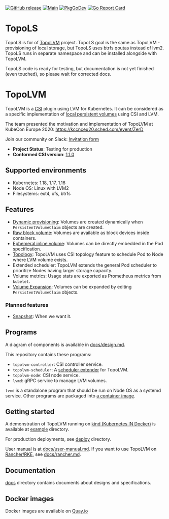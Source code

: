 [![GitHub release](https://img.shields.io/github/v/release/kvaster/topols.svg?maxAge=60)][releases]
[![Main](https://github.com/kvaster/topols/workflows/Main/badge.svg)](https://github.com/kvaster/topols/actions)
[![PkgGoDev](https://pkg.go.dev/badge/github.com/kvaster/topols?tab=overview)](https://pkg.go.dev/github.com/kvaster/topols?tab=overview)
[![Go Report Card](https://goreportcard.com/badge/github.com/kvaster/topols)](https://goreportcard.com/badge/github.com/kvaster/topols)

TopoLS
=======

TopoLS is for of [TopoLVM](https://github.com/topolvm/topolvm) project.
TopoLS goal is the same as TopoLVM - provisioning of local storage, but TopoLS uses btrfs qoutas instead of lvm2.
TopoLS runs in separate namespace and can be installed alongside with TopoLVM.

TopoLS code is ready for testing, but documentation is not yet finished (even touched), so please wait for corrected docs.

TopoLVM
=======

TopoLVM is a [CSI][] plugin using LVM for Kubernetes.
It can be considered as a specific implementation of [local persistent volumes](https://kubernetes.io/docs/concepts/storage/volumes/#local) using CSI and LVM.

The team presented the motivation and implementation of TopoLVM at KubeCon Europe 2020: https://kccnceu20.sched.com/event/ZerD

Join our community on Slack: [Invitation form](https://docs.google.com/forms/d/e/1FAIpQLSd2zZhqZUDTs8YUfhvKmSI_xb_iiPnz3-Hy6S7ehmHHmiifEg/viewform?embedded=true)

- **Project Status**: Testing for production
- **Conformed CSI version**: [1.1.0](https://github.com/container-storage-interface/spec/blob/v1.1.0/spec.md)

Supported environments
----------------------

- Kubernetes: 1.18, 1.17, 1.16
- Node OS: Linux with LVM2
- Filesystems: ext4, xfs, btrfs

Features
--------

- [Dynamic provisioning](https://kubernetes-csi.github.io/docs/external-provisioner.html): Volumes are created dynamically when `PersistentVolumeClaim` objects are created.
- [Raw block volume](https://kubernetes-csi.github.io/docs/raw-block.html): Volumes are available as block devices inside containers.
- [Ephemeral inline volume](https://kubernetes.io/docs/concepts/storage/volumes/#csi-ephemeral-volumes): Volumes can be directly embedded in the Pod specification.
- [Topology](https://kubernetes-csi.github.io/docs/topology.html): TopoLVM uses CSI topology feature to schedule Pod to Node where LVM volume exists.
- Extended scheduler: TopoLVM extends the general Pod scheduler to prioritize Nodes having larger storage capacity.
- Volume metrics: Usage stats are exported as Prometheus metrics from `kubelet`.
- [Volume Expansion](https://kubernetes-csi.github.io/docs/volume-expansion.html): Volumes can be expanded by editing `PersistentVolumeClaim` objects.

### Planned features

- [Snapshot](https://kubernetes-csi.github.io/docs/snapshot-restore-feature.html): When we want it.

Programs
--------

A diagram of components is available in [docs/design.md](docs/design.md#diagram).

This repository contains these programs:

- `topolvm-controller`: CSI controller service.
- `topolvm-scheduler`: A [scheduler extender](https://github.com/kubernetes/community/blob/master/contributors/design-proposals/scheduling/scheduler_extender.md) for TopoLVM.
- `topolvm-node`: CSI node service.
- `lvmd`: gRPC service to manage LVM volumes.

`lvmd` is a standalone program that should be run on Node OS as a systemd service.
Other programs are packaged into [a container image](https://quay.io/repository/cybozu/topolvm).

Getting started
---------------

A demonstration of TopoLVM running on [kind (Kubernetes IN Docker)][kind] is available at [example](example/) directory.

For production deployments, see [deploy](deploy/) directory.

User manual is at [docs/user-manual.md](docs/user-manual.md).
If you want to use TopoLVM on [Rancher/RKE](https://rancher.com/docs/rke/latest/en/), see [docs/rancher.md](docs/rancher.md).

Documentation
-------------

[docs](docs/) directory contains documents about designs and specifications.

Docker images
-------------

Docker images are available on [Quay.io](https://quay.io/repository/cybozu/topolvm)

[releases]: https://github.com/topolvm/topolvm/releases
[CSI]: https://github.com/container-storage-interface/spec
[kind]: https://github.com/kubernetes-sigs/kind
